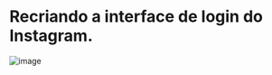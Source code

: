 <h1>Recriando a interface de login do Instagram.</h1>

![image](https://user-images.githubusercontent.com/74025447/132106558-2bcd0fc5-d50f-4430-be56-b6755d806aab.png)


